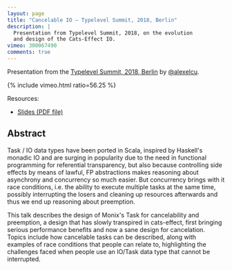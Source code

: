 ```yaml
---
layout: page
title: "Cancelable IO — Typelevel Summit, 2018, Berlin"
description: |
  Presentation from Typelevel Summit, 2018, on the evolution
  and design of the Cats-Effect IO.
vimeo: 300067490
comments: true
---
```


Presentation from the
[Typelevel Summit, 2018, Berlin](https://typelevel.org/event/2018-05-summit-berlin/)
by [@alexelcu](https://twitter.com/alexelcu).

{% include vimeo.html ratio=56.25 %}

Resources:

- [Slides (PDF file)](/public/pdfs/Cancelable-IO-2018.pdf)

## Abstract

Task / IO data types have been ported in Scala, inspired by Haskell's
monadic IO and are surging in popularity due to the need in functional
programming for referential transparency, but also because controlling
side effects by means of lawful, FP abstractions makes reasoning about
asynchrony and concurrency so much easier. But concurrency brings with
it race conditions, i.e. the ability to execute multiple tasks at the
same time, possibly interrupting the losers and cleaning up resources
afterwards and thus we end up reasoning about preemption. 

This talk describes the design of Monix's Task for cancelability and
preemption, a design that has slowly transpired in cats-effect, first
bringing serious performance benefits and now a sane design for
cancelation. Topics include how cancelable tasks can be described,
along with examples of race conditions that people can relate to,
highlighting the challenges faced when people use an IO/Task data type
that cannot be interrupted.
